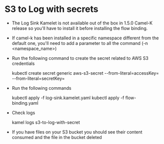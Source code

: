 # S3 to Log with secrets

- The Log Sink Kamelet is not available out of the box in 1.5.0 Camel-K release so you'll have to install it before installing the flow binding.

- If camel-k has been installed in a specific namespace different from the default one, you'll need to add a parameter to all the command (-n <namespace_name>)

- Run the following command to create the secret related to AWS S3 credentials

  kubectl create secret generic aws-s3-secret --from-literal=accessKey=<accessKey> --from-literal=secretKey=<secretKey>

- Run the following commands

  kubectl apply -f log-sink.kamelet.yaml
  kubectl apply -f flow-binding.yaml 

- Check logs

  kamel logs s3-to-log-with-secret

- If you have files on your S3 bucket you should see their content consumed and the file in the bucket deleted
